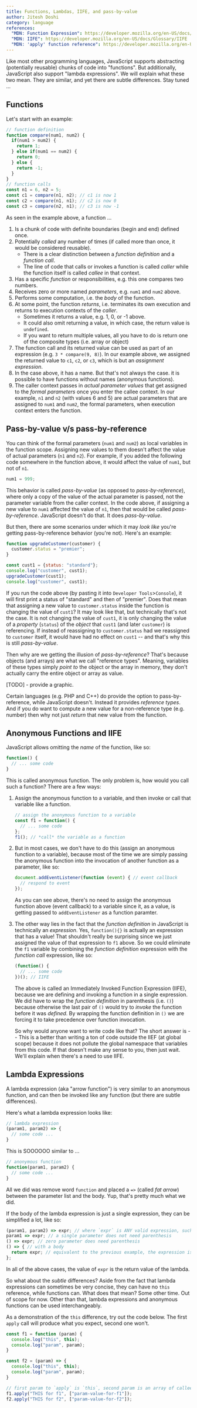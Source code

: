 ```yaml
---
title: Functions, Lambdas, IIFE, and pass-by-value
author: Jitesh Doshi
category: language
references:
  "MDN: Function Expression": https://developer.mozilla.org/en-US/docs/Web/JavaScript/Reference/Operators/function
  "MDN: IIFE": https://developer.mozilla.org/en-US/docs/Glossary/IIFE
  "MDN: 'apply' function reference": https://developer.mozilla.org/en-US/docs/Web/JavaScript/Reference/Global_Objects/Function/apply
---
```


Like most other programming languages, JavaScript supports abstracting (potentially reusable) chunks of code into "functions". But additionally, JavaScript also support "lambda expressions". We will explain what these two mean. They are similar, and yet there are subtle differences. Stay tuned ...

## Functions

Let's start with an example:

```javascript
// function definition
function compare(num1, num2) {
  if(num1 > num2) {
    return 1;
  } else if(num1 == num2) {
    return 0;
  } else {
    return -1;
  }
}
// function calls
const n1 = 6, n2 = 5;
const c1 = compare(n1, n2); // c1 is now 1
const c2 = compare(n1, n1); // c2 is now 0
const c3 = compare(n2, n1); // c3 is now -1
```

As seen in the example above, a function ...

1.  Is a chunk of code with definite boundaries (begin and end) defined once.
2.  Potentially *called* any number of times (if called more than once, it would be considered reusable).
    * There is a clear distinction between a *function definition* and a *function call*.
    * The line of code that calls or invokes a function is called *caller* while the function itself is called *callee* in that context.
3.  Has a specific *function* or responsibilities, e.g. this one compares two numbers.
4.  Receives zero or more named *parameters*, e.g. `num1` and `num2` above.
5.  Performs some computation, i.e. the *body* of the function.
6.  At some point, the function *returns*, i.e. terminates its own execution and returns to execution contexts of the *caller*.
    * Sometimes it returns a value, e.g. 1, 0, or -1 above.
    * It could also omit returning a value, in which case, the return value is `undefined`.
    * If you want to return multiple values, all you have to do is return one of the composite types (i.e. array or object)
7.  The function call and its returned value can be used as part of an expression (e.g. `3 * compare(9, 8)`). In our example above, we assigned the returned value to `c1`, `c2`, or `c3`, which is but an *assignment expression*.
8.  In the case above, it has a name. But that's not always the case. it is possible to have functions without names (anonymous functions).
9.  The caller context passes in *actual parameter values* that get assigned to the *formal parameters* once you enter the callee context. In our example, `n1` and `n2` (with values 6 and 5) are actual parameters that are assigned to `num1` and `num2`, the formal parameters, when execution context enters the function.

## Pass-by-value v/s pass-by-reference

You can think of the formal parameters (`num1` and `num2`) as local variables in the function scope. Assigning new values to them doesn't affect the value of actual parameters (`n1` and `n2`). For example, if you added the following code somewhere in the function above, it would affect the value of `num1`, but not of `n1`.
```javascript
num1 = 999;
```

This behavior is called *pass-by-value* (as opposed to *pass-by-reference*), where only a copy of the value of the actual parameter is passed, not the parameter variable from the caller context. In the code above, if assigning a new value to `num1` affected the value of `n1`, then that would be called *pass-by-reference*. JavaScript doesn't do that. It does *pass-by-value*.

But then, there are some scenarios under which it may *look like* you're getting pass-by-reference behavior (you're not). Here's an example:

```javascript
function upgradeCustomer(customer) {
  customer.status = "premier";
}

const cust1 = {status: "standard"};
console.log("customer", cust1);
upgradeCustomer(cust1);
console.log("customer", cust1);
```

If you run the code above (by pasting it into `Developer Tools`>`Console`), it will first print a status of "standard" and then of "premier". Does that mean that assigning a new value to `customer.status` inside the function is changing the value of `cust1`? It may look like that, but technically that's not the case. It is not changing the value of `cust1`, it is only changing the value of a *property* (`status`) of the *object* that `cust1` (and later `customer`) is referencing. If instead of reassigning to `customer.status` had we reassigned to `customer` itself, it would have had no effect on `cust1` -- and that's why this is still *pass-by-value*.

Then why are we getting the illusion of *pass-by-reference*? That's because objects (and arrays) are what we call "reference types". Meaning, variables of these types simply *point to* the object or the array in memory, they don't actually carry the entire object or array as value.

[TODO] - provide a graphic.

Certain languages (e.g. PHP and C++) do provide the option to pass-by-reference, while JavaScript doesn't. Instead it provides *reference types*. And if you do want to compute a new value for a non-reference type (e.g. number) then why not just *return* that new value from the function.

## Anonymous Functions and IIFE

JavaScript allows omitting the *name* of the function, like so:

```javascript
function() {
  // ... some code
}
```

This is called anonymous function.  The only problem is, how would you call such a function? There are a few ways:

1.  Assign the anonymous function to a variable, and then invoke or call that variable like a function.
    ```javascript
    // assign the anonymous function to a variable
    const f1 = function() {
      // ... some code
    };
    f1(); // *call* the variable as a function
    ```
2.  But in most cases, we don't have to do this (assign an anonymous function to a variable), because most of the time we are simply passing the anonymous function into the invocation of another function as a parameter, like so:
    ```javascript
    document.addEventListener(function (event) { // event callback
      // respond to event
    });
    ```
    As you can see above, there's no need to assign the anonymous function above (event callback) to a variable since it, as a value, is getting passed to `addEventListener` as a function paramter.
3.  The other way lies in the fact that the *function definition* in JavaScript is technically an *expression*. Yes, `function(){}` is actually an expression that has a value! That shouldn't really be surprising since we just assigned the value of that expression to `f1` above. So we could eliminate the `f1` variable by combining the *function definition* expression with the *function call* expression, like so:
    ```javascript
    (function() {
      // ... some code
    })(); // IIFE
    ```
    The above is called an Immediately Invoked Function Expression (IIFE), because we are defining and invoking a function in a single expression. We did have to wrap the *function definition* in parenthesis (i.e. `()`) because otherwise the last pair of `()` would try to *invoke* the function before it was *defined*. By wrapping the function definition in `()` we are forcing it to take precedence over function invocation.

    So why would anyone want to write code like that? The short answer is -- This is a better than writing a ton of code outside the IIEF (at global scope) because it does not pollute the global namespace that variables from this code. If that doesn't make any sense to you, then just wait. We'll explain when there's a need to use IIFE.

## Lambda Expressions

A lambda expression (aka "arrow function") is very similar to an anonymous function, and can then be invoked like any function (but there are subtle differences).

Here's what a lambda expression looks like:

```javascript
// lambda expression 
(param1, param2) => {
  // some code ...
}
```

This is SOOOOOO similar to ...

```javascript
// anonymous function
function(param1, param2) {
  // some code ...
}
```

All we did was remove word `function` and placed a `=>` (called *fat arrow*) between the parameter list and the body. Yup, that's pretty much what we did.

If the body of the lambda expression is just a single expression, they can be simplified a lot, like so:

```javascript
(param1, param2) => expr; // where `expr` is ANY valid expression, such as (param1+param2)
param1 => expr; // a single parameter does not need parenthesis
() => expr; // zero parameter does need parenthesis
() => { // with a body
  return expr; // equivalent to the previous example, the expression is the return value
};
```

In all of the above cases, the value of `expr` is the return value of the lambda.

So what about the *subtle* differences? Aside from the fact that lambda expressions can sometimes be very concise, they can have no `this` reference, while functions can. What does that mean? Some other time. Out of scope for now. Other than that, lambda expressions and anonymous functions can be used interchangeably.

As a demonstration of the `this` difference, try out the code below. The first `apply` call will produce what you expect, second one won't.

```javascript
const f1 = function (param) {
  console.log("this", this);
  console.log("param", param);
}

const f2 = (param) => {
  console.log("this", this);
  console.log("param", param);
}

// first param to `apply` is `this`, second param is an array of callee function parameters
f1.apply("THIS for f1", ["param-value-for-f1"]);
f2.apply("THIS for f2", ["param-value-for-f2"]);
```